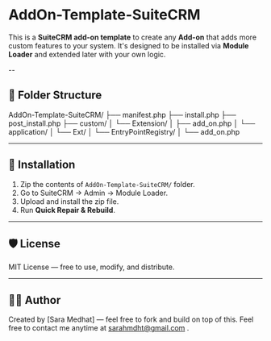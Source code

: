 # AddOn-Template-SuiteCRM

This is a **SuiteCRM add-on template** to create any **Add-on** that adds more custom features to your system. It's designed to be installed via **Module Loader** and extended later with your own logic.

--

## 📁 Folder Structure
AddOn-Template-SuiteCRM/
├── manifest.php
├── install.php
├── post_install.php
├── custom/
│ └── Extension/
│   ├── add_on.php
│   └── application/
│       └── Ext/
│           └── EntryPointRegistry/
│               └── add_on.php

---

## 🔧 Installation

1. Zip the contents of `AddOn-Template-SuiteCRM/` folder.
2. Go to SuiteCRM → Admin → Module Loader.
3. Upload and install the zip file.
4. Run **Quick Repair & Rebuild**.

---

## 🛡️ License

MIT License — free to use, modify, and distribute.

---

## 👩‍💻 Author

Created by [Sara Medhat] — feel free to fork and build on top of this.
Feel free to contact me anytime at sarahmdht@gmail.com .
